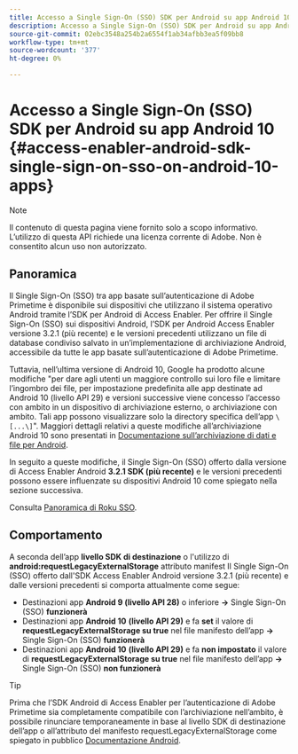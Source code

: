 ```yaml
---
title: Accesso a Single Sign-On (SSO) SDK per Android su app Android 10
description: Accesso a Single Sign-On (SSO) SDK per Android su app Android 10
source-git-commit: 02ebc3548a254b2a6554f1ab34afbb3ea5f09bb8
workflow-type: tm+mt
source-wordcount: '377'
ht-degree: 0%

---
```


# Accesso a Single Sign-On (SSO) SDK per Android su app Android 10 {#access-enabler-android-sdk-single-sign-on-sso-on-android-10-apps}

>[!NOTE]
>
>Il contenuto di questa pagina viene fornito solo a scopo informativo. L’utilizzo di questa API richiede una licenza corrente di Adobe. Non è consentito alcun uso non autorizzato.

## Panoramica

Il Single Sign-On (SSO) tra app basate sull’autenticazione di Adobe Primetime è disponibile sui dispositivi che utilizzano il sistema operativo Android tramite l’SDK per Android di Access Enabler. Per offrire il Single Sign-On (SSO) sui dispositivi Android, l’SDK per Android Access Enabler versione 3.2.1 (più recente) e le versioni precedenti utilizzano un file di database condiviso salvato in un’implementazione di archiviazione Android, accessibile da tutte le app basate sull’autenticazione di Adobe Primetime.

Tuttavia, nell’ultima versione di Android 10, Google ha prodotto alcune modifiche &quot;per dare agli utenti un maggiore controllo sui loro file e limitare l’ingombro dei file, per impostazione predefinita alle app destinate ad Android 10 (livello API 29) e versioni successive viene concesso l’accesso con ambito in un dispositivo di archiviazione esterno, o archiviazione con ambito. Tali app possono visualizzare solo la directory specifica dell’app `\[...\]`&quot;. Maggiori dettagli relativi a queste modifiche all’archiviazione Android 10 sono presentati in [Documentazione sull’archiviazione di dati e file per Android](https://developer.android.com/training/data-storage/files/external-scoped).

In seguito a queste modifiche, il Single Sign-On (SSO) offerto dalla versione di Access Enabler Android **3.2.1 SDK (più recente)** e le versioni precedenti possono essere influenzate su dispositivi Android 10 come spiegato nella sezione successiva.

Consulta [Panoramica di Roku SSO](/help/authentication/roku-sso-overview.md).

## Comportamento

A seconda dell’app **livello SDK di destinazione** o l&#39;utilizzo di **android:requestLegacyExternalStorage** attributo manifest Il Single Sign-On (SSO) offerto dall&#39;SDK Access Enabler Android versione 3.2.1 (più recente) e dalle versioni precedenti si comporta attualmente come segue:

- Destinazioni app **Android 9 (livello API 28)** o inferiore **-\>** Single Sign-On (SSO) **funzionerà**
- Destinazioni app **Android 10** **(livello API 29)** e fa **set** il valore di **requestLegacyExternalStorage su true** nel file manifesto dell’app **-\>** Single Sign-On (SSO) **funzionerà**
- Destinazioni app **Android 10** **(livello API 29)** e fa **non impostato** il valore di **requestLegacyExternalStorage su true** nel file manifesto dell’app **-\>** Single Sign-On (SSO) **non funzionerà**


>[!TIP]
>
> Prima che l’SDK Android di Access Enabler per l’autenticazione di Adobe Primetime sia completamente compatibile con l’archiviazione nell’ambito, è possibile rinunciare temporaneamente in base al livello SDK di destinazione dell’app o all’attributo del manifesto requestLegacyExternalStorage come spiegato in pubblico [Documentazione Android](https://developer.android.com/training/data-storage/files/external-scoped#opt-out-of-scoped-storage).
